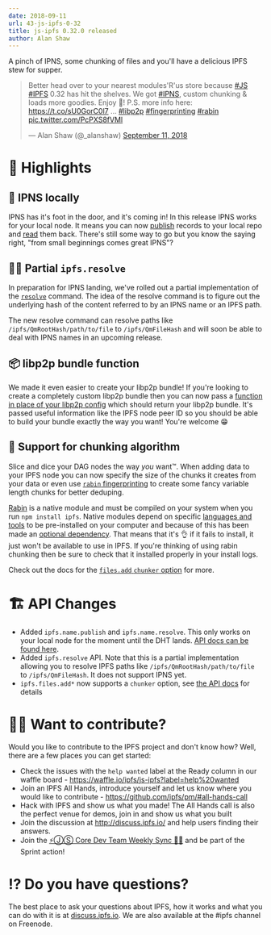 ```yaml
---
date: 2018-09-11
url: 43-js-ipfs-0-32
title: js-ipfs 0.32.0 released
author: Alan Shaw
---
```


A pinch of IPNS, some chunking of files and you'll have a delicious IPFS stew for supper.

<blockquote class="twitter-tweet" data-lang="en"><p lang="en" dir="ltr">Better head over to your nearest modules&#39;R&#39;us store because <a href="https://twitter.com/hashtag/JS?src=hash&amp;ref_src=twsrc%5Etfw">#JS</a> <a href="https://twitter.com/hashtag/IPFS?src=hash&amp;ref_src=twsrc%5Etfw">#IPFS</a> 0.32 has hit the shelves. We got <a href="https://twitter.com/hashtag/IPNS?src=hash&amp;ref_src=twsrc%5Etfw">#IPNS</a>, custom chunking &amp; loads more goodies. Enjoy 🍦! P.S. more info here: <a href="https://t.co/sU0GorC0l7">https://t.co/sU0GorC0l7</a> … <a href="https://twitter.com/hashtag/libp2p?src=hash&amp;ref_src=twsrc%5Etfw">#libp2p</a> <a href="https://twitter.com/hashtag/fingerprinting?src=hash&amp;ref_src=twsrc%5Etfw">#fingerprinting</a> <a href="https://twitter.com/hashtag/rabin?src=hash&amp;ref_src=twsrc%5Etfw">#rabin</a> <a href="https://t.co/PcPXS8fVMl">pic.twitter.com/PcPXS8fVMl</a></p>&mdash; Alan Shaw (@_alanshaw) <a href="https://twitter.com/_alanshaw/status/1039552739221614594?ref_src=twsrc%5Etfw">September 11, 2018</a></blockquote>
<script async src="https://platform.twitter.com/widgets.js" charset="utf-8"></script>

# 🔦 Highlights

## 📛 IPNS locally

IPNS has it's foot in the door, and it's coming in! In this release IPNS works for your local node. It means you can now [publish](https://github.com/ipfs/interface-ipfs-core/blob/master/SPEC/NAME.md#namepublish) records to your local repo and [read](https://github.com/ipfs/interface-ipfs-core/blob/master/SPEC/NAME.md#nameresolve) them back. There's still some way to go but you know the saying right, "from small beginnings comes great IPNS"?

## 🕵️‍♀️ Partial `ipfs.resolve`

In preparation for IPNS landing, we've rolled out a partial implementation of the [`resolve`](https://github.com/ipfs/interface-ipfs-core/blob/master/SPEC/MISCELLANEOUS.md#resolve) command. The idea of the resolve command is to figure out the underlying hash of the content referred to by an IPNS name or an IPFS path.

The new resolve command can resolve paths like `/ipfs/QmRootHash/path/to/file` to `/ipfs/QmFileHash` and will soon be able to deal with IPNS names in an upcoming release.

## 📦 libp2p bundle function

We made it even easier to create your libp2p bundle! If you're looking to create a completely custom libp2p bundle then you can now pass a [function in place of your libp2p config](https://github.com/ipfs/js-ipfs#optionslibp2p) which should return your libp2p bundle. It's passed useful information like the IPFS node peer ID so you should be able to build your bundle exactly the way you want! You're welcome 😁

## 🥒 Support for chunking algorithm

Slice and dice your DAG nodes the way _you_ want™️. When adding data to your IPFS node you can now specify the size of the chunks it creates from your data or even use [`rabin` fingerprinting](https://en.wikipedia.org/wiki/Rabin_fingerprint) to create some fancy variable length chunks for better deduping.

[Rabin](https://www.npmjs.com/package/rabin) is a native module and must be compiled on your system when you run `npm install ipfs`. Native modules depend on specific [languages and tools](https://github.com/nodejs/node-gyp#installation) to be pre-installed on your computer and because of this has been made an [optional dependency](https://docs.npmjs.com/files/package.json#optionaldependencies). That means that it's 👌 if it fails to install, it just won't be available to use in IPFS. If you're thinking of using rabin chunking then be sure to check that it installed properly in your install logs.

Check out the docs for the [`files.add` `chunker` option](https://github.com/ipfs/interface-ipfs-core/blob/master/SPEC/FILES.md#filesadd) for more.

# 🏗 API Changes

* Added `ipfs.name.publish` and `ipfs.name.resolve`. This only works on your local node for the moment until the DHT lands. [API docs can be found here](https://github.com/ipfs/interface-ipfs-core/blob/master/SPEC/NAME.md).
* Added `ipfs.resolve` API. Note that this is a partial implementation allowing you to resolve IPFS paths like `/ipfs/QmRootHash/path/to/file` to `/ipfs/QmFileHash`. It does not support IPNS yet.
* `ipfs.files.add*` now supports a `chunker` option, see [the API docs](https://github.com/ipfs/interface-ipfs-core/blob/master/SPEC/FILES.md#filesadd) for details

# 🙌🏽 Want to contribute?

Would you like to contribute to the IPFS project and don't know how? Well, there are a few places you can get started:

- Check the issues with the `help wanted` label at the Ready column in our waffle board - https://waffle.io/ipfs/js-ipfs?label=help%20wanted
- Join an IPFS All Hands, introduce yourself and let us know where you would like to contribute - https://github.com/ipfs/pm/#all-hands-call
- Hack with IPFS and show us what you made! The All Hands call is also the perfect venue for demos, join in and show us what you built
- Join the discussion at http://discuss.ipfs.io/ and help users finding their answers.
- Join the [⚡️ⒿⓈ Core Dev Team Weekly Sync 🙌🏽](https://github.com/ipfs/pm/issues/650) and be part of the Sprint action!

# ⁉️ Do you have questions?

The best place to ask your questions about IPFS, how it works and what you can do with it is at [discuss.ipfs.io](http://discuss.ipfs.io). We are also available at the #ipfs channel on Freenode.
